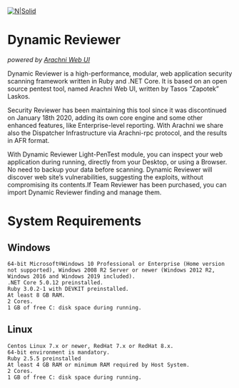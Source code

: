 [![N|Solid](https://www.securityreviewer.net/images/DynamicLogo.jpg)](https://www.securityreviewer.net)
# Dynamic Reviewer
*powered by _[Arachni Web UI](https://github.com/Arachni/arachni-ui-web)_*

Dynamic Reviewer is a high-performance, modular, web application security scanning framework written in Ruby and .NET Core. It is based on an open source pentest tool, named Arachni Web UI, written by Tasos “Zapotek” Laskos. 

Security Reviewer has been maintaining this tool since it was discontinued on January 18th 2020, adding its own core engine and some other enhanced features, like Enterprise-level reporting. With Arachni we share also the Dispatcher Infrastructure via Arachni-rpc protocol, and the results in AFR format. 

With Dynamic Reviewer Light-PenTest module, you can inspect your web application during running, directly from your Desktop, or using a Browser. No need to backup your data before scanning. Dynamic Reviewer will discover web site’s vulnerabilities, suggesting the exploits, without compromising its contents.If Team Reviewer has been purchased, you can import Dynamic Reviewer finding and manage them.
# System Requirements
## Windows
 	64-bit Microsoft®Windows 10 Professional or Enterprise (Home version not supported), Windows 2008 R2 Server or newer (Windows 2012 R2, Windows 2016 and Windows 2019 included).
 	.NET Core 5.0.12 preinstalled. 
 	Ruby 3.0.2-1 with DEVKIT preinstalled.
 	At least 8 GB RAM.
 	2 Cores.
 	1 GB of free C: disk space during running.
## Linux
 	Centos Linux 7.x or newer, RedHat 7.x or RedHat 8.x.
 	64-bit environment is mandatory.
 	Ruby 2.5.5 preinstalled
 	At least 4 GB RAM or minimum RAM required by Host System.
 	2 Cores.
 	1 GB of free C: disk space during running.
